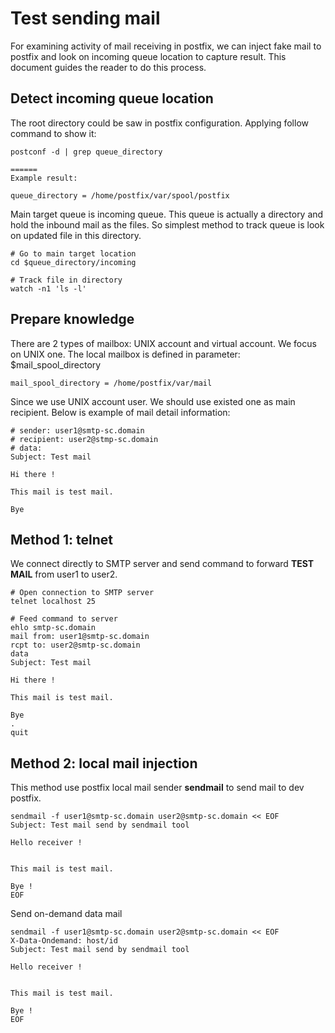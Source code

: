 # Test sending mail

For examining activity of mail receiving in postfix, we can inject fake mail to
postfix and look on incoming queue location to capture result. This document
guides the reader to do this process.

## Detect incoming queue location

The root directory could be saw in postfix configuration. Applying follow command
to show it:
```
postconf -d | grep queue_directory

======
Example result:

queue_directory = /home/postfix/var/spool/postfix
```

Main target queue is incoming queue. This queue is actually a directory and hold
the inbound mail as the files. So simplest method to track queue is look on
updated file in this directory.
```
# Go to main target location
cd $queue_directory/incoming

# Track file in directory
watch -n1 'ls -l'
```

## Prepare knowledge

There are 2 types of mailbox: UNIX account and virtual account. We focus on UNIX
one. The local mailbox is defined in parameter: $mail_spool_directory

```
mail_spool_directory = /home/postfix/var/mail
```

Since we use UNIX account user. We should use existed one as main recipient. Below
is example of mail detail information:

```
# sender: user1@smtp-sc.domain
# recipient: user2@stmp-sc.domain
# data:
Subject: Test mail

Hi there !

This mail is test mail.

Bye
```

## Method 1: telnet

We connect directly to SMTP server and send command to forward **TEST MAIL**
from user1 to user2.

```
# Open connection to SMTP server
telnet localhost 25

# Feed command to server
ehlo smtp-sc.domain
mail from: user1@smtp-sc.domain
rcpt to: user2@smtp-sc.domain
data
Subject: Test mail

Hi there !

This mail is test mail.

Bye
.
quit
```

## Method 2: local mail injection

This method use postfix local mail sender **sendmail** to send mail to dev
postfix.

```
sendmail -f user1@smtp-sc.domain user2@smtp-sc.domain << EOF
Subject: Test mail send by sendmail tool

Hello receiver !


This mail is test mail.

Bye !
EOF
```

Send on-demand data mail

```
sendmail -f user1@smtp-sc.domain user2@smtp-sc.domain << EOF
X-Data-Ondemand: host/id
Subject: Test mail send by sendmail tool

Hello receiver !


This mail is test mail.

Bye !
EOF
```

